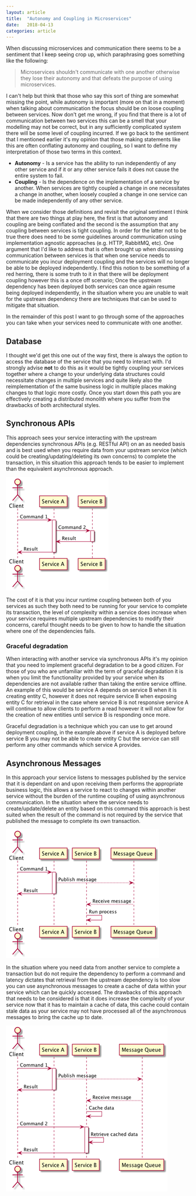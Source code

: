 ```yaml
---
layout: article
title:  "Autonomy and Coupling in Microservices"
date:   2018-04-13
categories: article
---
```


When discussing microservices and communication there seems to be a sentiment that I keep seeing crop up, which paraphrasing goes something like the following:

> Microservices shouldn't communicate with one another otherwise they lose their autonomy and that defeats the purpose of using microservices.

I can't help but think that those who say this sort of thing are somewhat missing the point, while autonomy is important (more on that in a moment) when talking about communication the focus should be on loose coupling between services. Now don't get me wrong, if you find that there is a lot of communication between two services this can be a smell that your modelling may not be correct, but in any sufficiently complicated system there will be some level of coupling incurred. If we go back to the sentiment that I mentioned earlier it's my opinion that those making statements like this are often conflating autonomy and coupling, so I want to define my interpretation of those two terms in this context.

* **Autonomy** - Is a service has the ability to run independently of any other service and if it or any other service fails it does not cause the entire system to fail.
* **Coupling** - Is the dependence on the implementation of a service by another. When services are tightly coupled a change in one necessitates a change in another, when loosely coupled a change in one service can be made independently of any other service.

When we consider those definitions and revisit the original sentiment I think that there are two things at play here, the first is that autonomy and coupling are being conflated and the second is the assumption that any coupling between services is tight coupling. In order for the latter not to be true there does need to be some guidelines around communication using implementation agnostic approaches (e.g. HTTP, RabbitMQ, etc). One argument that I'd like to address that is often brought up when discussing communication between services is that when one service needs to communicate you incur deployment coupling and the services will no longer be able to be deployed independently. I find this notion to be something of a red herring, there is some truth to it in that there will be deployment coupling however this is a once off scenario; Once the upstream dependency has been deployed both services can once again resume being deployed independently, in the situation where you are unable to wait for the upstream dependency there are techniques that can be used to mitigate that situation.

In the remainder of this post I want to go through some of the approaches you can take when your services need to communicate with one another.

## Database

I thought we'd get this one out of the way first, there is always the option to access the database of the service that you need to interact with. I'd strongly advise **not** to do this as it would be tightly coupling your services together where a change to your underlying data structures could necessitate changes in multiple services and quite likely also the reimplementation of the same business logic in multiple places making changes to that logic more costly. Once you start down this path you are effectively creating a distributed monolith where you suffer from the drawbacks of both architectural styles.

## Synchronous APIs

This approach sees your service interacting with the upstream dependencies synchronous APIs (e.g. RESTful API) on an as needed basis and is best used when you require data from your upstream service (which could be creating/updating/deleting its own concerns) to complete the transaction, in this situation this approach tends to be easier to implement than the equivalent asynchronous approach.

![](/images/autonomy-and-coupling-in-microservices/synchronous.png)

The cost of it is that you incur runtime coupling between both of you services as such they both need to be running for your service to complete its transaction, the level of complexity within a service does increase when your service requires multiple upstream dependencies to modify their concerns, careful thought needs to be given to how to handle the situation where one of the dependencies fails.

### Graceful degradation

When interacting with another service via synchronous APIs it's my opinion that you need to implement graceful degradation to be a good citizen. For those of you who are unfamiliar with the term of graceful degradation it is when you limit the functionality provided by your service when its dependencies are not available rather than taking the entire service offline. An example of this would be service A depends on service B when it is creating entity C, however it does not require service B when exposing entity C for retrieval in the case where service B is not responsive service A will continue to allow clients to perform a read however it will not allow for the creation of new entities until service B is responding once more.

Graceful degradation is a technique which you can use to get around deployment coupling, in the example above if service A is deployed before service B you may not be able to create entity C but the service can still perform any other commands which service A provides.

## Asynchronous Messages

In this approach your service listens to messages published by the service that it is dependant on and upon receiving them performs the appropriate business logic, this allows a service to react to changes within another service without the burden of the runtime coupling of using asynchronous communication. In the situation where the service needs to create/update/delete an entity based on this command this approach is best suited when the result of the command is not required by the service that published the message to complete its own transaction.

![](/images/autonomy-and-coupling-in-microservices/asynchronous-react.png)

In the situation where you need data from another service to complete a transaction but do not require the dependency to perform a command and latency dictates that retrieval from the upstream dependency is too slow you can use asynchronous messages to create a cache of data within your service which can be quickly accessed. The drawbacks of this approach that needs to be considered is that it does increase the complexity of your service now that it has to maintain a cache of data, this cache could contain stale data as your service may not have processed all of the asynchronous messages to bring the cache up to date.

![](/images/autonomy-and-coupling-in-microservices/asynchronous-cache.png)
